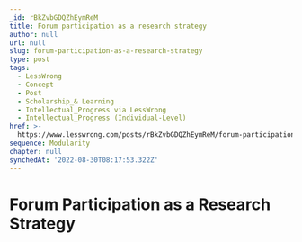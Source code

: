```yaml
---
_id: rBkZvbGDQZhEymReM
title: Forum participation as a research strategy
author: null
url: null
slug: forum-participation-as-a-research-strategy
type: post
tags:
  - LessWrong
  - Concept
  - Post
  - Scholarship_& Learning
  - Intellectual_Progress via LessWrong
  - Intellectual_Progress (Individual-Level)
href: >-
  https://www.lesswrong.com/posts/rBkZvbGDQZhEymReM/forum-participation-as-a-research-strategy
sequence: Modularity
chapter: null
synchedAt: '2022-08-30T08:17:53.322Z'
---
```


# Forum Participation as a Research Strategy
